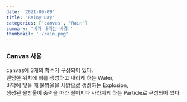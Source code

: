 ```yaml
---
date: '2021-09-09'
title: 'Rainy Day'
categories: ['canvas', 'Rain']
summary: '비가 내리는 배경.'
thumbnail: './rain.png'
---
```


### Canvas 사용

canvas에 3개의 함수가 구성되어 있다.  
랜덤한 위치에 비를 생성하고 내리게 하는 Water,  
바닥에 닿을 때 물방울을 사방으로 생성하는 Explosion,  
생성된 물방울이 중력을 따라 떨어지다 사라지게 하는 Particle로 구성되어 있다.

